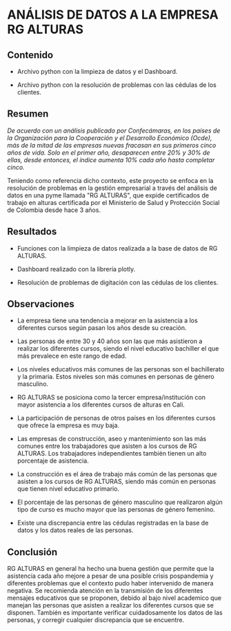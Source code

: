 # ANÁLISIS DE DATOS A LA EMPRESA RG ALTURAS

## Contenido

* Archivo python con la limpieza de datos y el Dashboard.

* Archivo python con la resolución de problemas con las cédulas de los clientes.

## Resumen

_De acuerdo con un análisis publicado por Confecámaras, en los países de la Organización para la Cooperación y el Desarrollo Económico (Ocde), más de la mitad de las empresas nuevas fracasan en sus primeros cinco años de vida. Solo en el primer año, desaparecen entre 20% y 30% de ellas, desde entonces, el índice aumenta 10% cada año hasta completar cinco._

Teniendo como referencia dicho contexto, este proyecto se enfoca en la resolución de problemas en la gestión empresarial a través del análisis de datos en una pyme llamada "RG ALTURAS", que expide certificados de trabajo en alturas certificada por el Ministerio de Salud y Protección Social de Colombia desde hace 3 años.

## Resultados

* Funciones con la limpieza de datos realizada a la base de datos de RG ALTURAS.

* Dashboard realizado con la librería plotly.

* Resolución de problemas de digitación con las cédulas de los clientes.

## Observaciones

* La empresa tiene una tendencia a mejorar en la asistencia a los diferentes cursos según pasan los años desde su creación.

* Las personas de entre 30 y 40 años son las que más asistieron a realizar los diferentes cursos, siendo el nivel educativo bachiller el que más prevalece en este rango de edad.

* Los niveles educativos más comunes de las personas son el bachillerato y la primaria. Estos niveles son más comunes en personas de género masculino.

* RG ALTURAS se posiciona como la tercer empresa/institución con mayor asistencia a los diferentes cursos de alturas en Cali.

* La participación de personas de otros países en los diferentes cursos que ofrece la empresa es muy baja.

* Las empresas de construcción, aseo y mantenimiento son las más comunes entre los trabajadores que asisten a los cursos de RG ALTURAS. Los trabajadores independientes también tienen un alto porcentaje de asistencia.

* La construcción es el área de trabajo más común de las personas que asisten a los cursos de RG ALTURAS, siendo más común en personas que tienen nivel educativo primario.

* El porcentaje de las personas de género masculino que realizaron algún tipo de curso es mucho mayor que las personas de género femenino.

* Existe una discrepancia entre las cédulas registradas en la base de datos y los datos reales de las personas.

## Conclusión

RG ALTURAS en general ha hecho una buena gestión que permite que la asistencia cada año mejore a pesar de una posible crisis pospandemia y diferentes problemas que el contexto pudo haber intervenido de manera negativa. Se recomienda atención en la transmisión de los diferentes mensajes educativos que se proponen, debido al bajo nivel academico que manejan las personas que asisten a realizar los diferentes cursos que se disponen. También es importante verificar cuidadosamente los datos de las personas, y corregir cualquier discrepancia que se encuentre.
